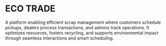 # ECO TRADE
A platform enabling efficient scrap management where customers schedule pickups, dealers process transactions, and admins track operations. It optimizes resources, fosters recycling, and supports environmental impact through seamless interactions and smart scheduling.
